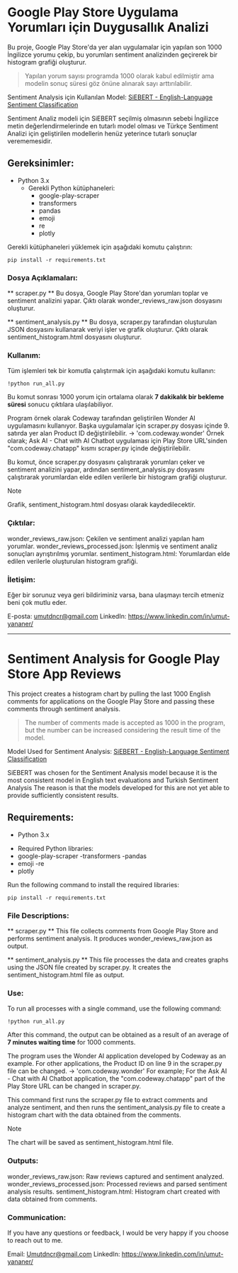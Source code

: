 # Google Play Store Uygulama Yorumları için Duygusallık Analizi

Bu proje, Google Play Store'da yer alan uygulamalar için yapılan son 1000 İngilizce yorumu çekip, bu yorumları sentiment analizinden geçirerek bir histogram grafiği oluşturur.
> Yapılan yorum sayısı programda 1000 olarak kabul edilmiştir ama modelin sonuç süresi göz önüne alınarak sayı arttırılabilir.

Sentiment Analysis için Kullanılan Model: [SiEBERT - English-Language Sentiment Classification](https://huggingface.co/siebert/sentiment-roberta-large-english)

Sentiment Analiz modeli için SiEBERT seçilmiş olmasının sebebi İngilizce metin değerlendirmelerinde en tutarlı model olması ve Türkçe Sentiment Analizi 
için geliştirilen modellerin henüz yeterince tutarlı sonuçlar verememesidir.

## Gereksinimler:
* Python 3.x
  - Gerekli Python kütüphaneleri:
    - google-play-scraper
    - transformers
    - pandas
    - emoji
    - re
    - plotly

Gerekli kütüphaneleri yüklemek için aşağıdaki komutu çalıştırın:
```
pip install -r requirements.txt
```

### Dosya Açıklamaları:
** scraper.py **
Bu dosya, Google Play Store'dan yorumları toplar ve sentiment analizini yapar. Çıktı olarak wonder_reviews_raw.json dosyasını oluşturur.

** sentiment_analysis.py **
Bu dosya, scraper.py tarafından oluşturulan JSON dosyasını kullanarak veriyi işler ve grafik oluşturur. Çıktı olarak sentiment_histogram.html dosyasını oluşturur.

### Kullanım:
Tüm işlemleri tek bir komutla çalıştırmak için aşağıdaki komutu kullanın:
```
!python run_all.py
```
Bu komut sonrası 1000 yorum için ortalama olarak **7 dakikalık bir bekleme süresi** sonucu çıktılara ulaşılabiliyor.

Program örnek olarak Codeway tarafından geliştirilen Wonder AI uygulamasını kullanıyor. 
Başka uygulamalar için scraper.py dosyası içinde 9. satırda yer alan Product ID değiştirilebilir. -> 'com.codeway.wonder'
Örnek olarak; Ask AI - Chat with AI Chatbot uygulaması için Play Store URL'sinden "com.codeway.chatapp" kısmı scraper.py içinde değiştirilebilir.

Bu komut, önce scraper.py dosyasını çalıştırarak yorumları çeker ve sentiment analizini yapar, ardından sentiment_analysis.py dosyasını çalıştırarak yorumlardan elde edilen verilerle bir histogram grafiği oluşturur.

>[!NOTE]
>Grafik, sentiment_histogram.html dosyası olarak kaydedilecektir.

### Çıktılar:
wonder_reviews_raw.json: Çekilen ve sentiment analizi yapılan ham yorumlar.
wonder_reviews_processed.json: İşlenmiş ve sentiment analiz sonuçları ayrıştırılmış yorumlar.
sentiment_histogram.html: Yorumlardan elde edilen verilerle oluşturulan histogram grafiği.

### İletişim:
Eğer bir sorunuz veya geri bildiriminiz varsa, bana ulaşmayı tercih etmeniz beni çok mutlu eder.

E-posta: umutdncr@gmail.com
LinkedIn: https://www.linkedin.com/in/umut-yananer/

---

# Sentiment Analysis for Google Play Store App Reviews

This project creates a histogram chart by pulling the last 1000 English comments for applications on the Google Play Store and passing these comments through sentiment analysis.
> The number of comments made is accepted as 1000 in the program, but the number can be increased considering the result time of the model.

Model Used for Sentiment Analysis: [SiEBERT - English-Language Sentiment Classification](https://huggingface.co/siebert/sentiment-roberta-large-english)

SiEBERT was chosen for the Sentiment Analysis model because it is the most consistent model in English text evaluations and Turkish Sentiment Analysis
The reason is that the models developed for this are not yet able to provide sufficiently consistent results.

## Requirements:
* Python 3.x
 - Required Python libraries:
 - google-play-scraper
 -transformers
 -pandas
 - emoji
 -re
 - plotly

Run the following command to install the required libraries:
```
pip install -r requirements.txt
```

### File Descriptions:
** scraper.py **
This file collects comments from Google Play Store and performs sentiment analysis. It produces wonder_reviews_raw.json as output.

** sentiment_analysis.py **
This file processes the data and creates graphs using the JSON file created by scraper.py. It creates the sentiment_histogram.html file as output.

### Use:
To run all processes with a single command, use the following command:
```
!python run_all.py
```
After this command, the output can be obtained as a result of an average of **7 minutes waiting time** for 1000 comments.

The program uses the Wonder AI application developed by Codeway as an example.
For other applications, the Product ID on line 9 in the scraper.py file can be changed. -> 'com.codeway.wonder'
For example; For the Ask AI - Chat with AI Chatbot application, the "com.codeway.chatapp" part of the Play Store URL can be changed in scraper.py.

This command first runs the scraper.py file to extract comments and analyze sentiment, and then runs the sentiment_analysis.py file to create a histogram chart with the data obtained from the comments.

>[!NOTE]
>The chart will be saved as sentiment_histogram.html file.

### Outputs:
wonder_reviews_raw.json: Raw reviews captured and sentiment analyzed.
wonder_reviews_processed.json: Processed reviews and parsed sentiment analysis results.
sentiment_histogram.html: Histogram chart created with data obtained from comments.

### Communication:
If you have any questions or feedback, I would be very happy if you choose to reach out to me.

Email: Umutdncr@gmail.com
LinkedIn: https://www.linkedin.com/in/umut-yananer/
